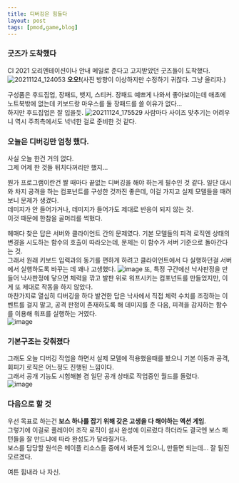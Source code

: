 ```yaml
---
title: 디버깅은 힘들다
layout: post
tags: [pmod,game,blog]
---
```

### 굿즈가 도착했다
CI 2021 오리엔테이션이나 안내 메일로 준다고 고지받았던 굿즈들이 도착했다.
![20211124_124053](https://user-images.githubusercontent.com/43718966/143208231-0b70ca49-fa9b-48c7-ba0d-d44441c2b40a.jpg)
**오오!**(사진 방향이 이상하지만 수정하기 귀찮다. 그냥 올리자.)

구성품은 후드집업, 장패드, 뱃지, 스티커. 장패드 예쁘게 나와서 좋아보이는데 애초에 노트북밖에 없는데 키보드랑 마우스를 둘 장패드를 쓸 이유가 없다...  
하지만 후드집업은 잘 입을듯.
![20211124_175529](https://user-images.githubusercontent.com/43718966/143208030-7fef2197-4fca-4991-97e5-f6a67f012905.jpg)
사람마다 사이즈 맞추기는 어려우니 역시 주최측에서도 넉넉한 걸로 준비한 것 같다.
### 오늘은 디버깅만 엄청 했다.
사실 오늘 한건 거의 없다.  
그제 어제 한 것들 뒤치다꺼리만 했지...

뭔가 프로그램이란건 짤 때마다 끝없는 디버깅을 해야 하는게 필수인 것 같다. 일단 대시와 차지 공격을 하는 컴포넌트를 구성한 것까진 좋은데, 이걸 가지고 실제 모델들을 때려보니 문제가 생겼다.  
데미지가 안 들어가거나, 데미지가 들어가도 제대로 반응이 되지 않는 것.  
이것 때문에 한참을 골머리를 썩혔다.

헤매다 찾은 답은 서버와 클라이언트 간의 문제였다. 기본 모델들의 피격 로직엔 상태의 변경을 시도하는 함수의 호출이 따라오는데, 문제는 이 함수가 서버 기준으로 돌아간다는 것.  
그래서 원래 키보드 입력과의 동기를 편하게 하려고 클라이언트에서 다 실행하던걸 서버에서 실행하도록 바꾸는 데 꽤나 고생했다.
![image](https://user-images.githubusercontent.com/43718966/143210207-f077e10a-62c6-426c-9a66-a8eca8c4eb92.png)
또, 특정 구간에선 낙사판정을 만들어 낙사판정에 닿으면 체력을 깎고 발판 위로 워프시키는 컴포넌트를 만들었지만, 이게 또 제대로 작동을 하지 않았다.  
마찬가지로 열심히 디버깅을 하다 발견한 답은 낙사에서 직접 체력 수치를 조정하는 이벤트를 걸지 말고, 공격 판정이 존재하도록 해 데미지를 준 다음, 피격을 감지하는 함수를 이용해 워프를 실행하는 거였다.  
![image](https://user-images.githubusercontent.com/43718966/143210678-1109f041-8293-47ab-a066-ec9929bbdf43.png)
### 기본구조는 갖춰졌다
그래도 오늘 디버깅 작업을 하면서 실제 모델에 적용했을때를 봤으니 기본 이동과 공격, 회피기 로직은 어느정도 진행된 느낌이다.  
그래서 공개 기능도 시험해볼 겸 일단 공개 상태로 작업중인 월드를 돌렸다.  
![image](https://user-images.githubusercontent.com/43718966/143211138-3c0db34a-c704-4969-baac-553648e9758e.png)
### 다음으로 할 것
우선 목표로 하는건 **보스 하나를 잡기 위해 갖은 고생을 다 해야하는 액션 게임**.  
그렇기에 이걸로 플레이어 조작 로직이 설사 완성에 이르렀다 하더라도 결국엔 보스 패턴들을 잘 만드냐에 따라 완성도가 달라질거다.  
보스를 담당할 원석은 메이플 리소스들 중에서 봐둔게 있으니, 만들면 되는데... 잘 될진 모르겠다.

여튼 힘내라 나 자신.

